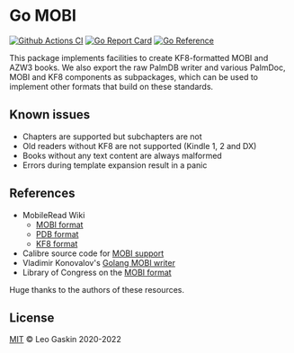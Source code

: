 # Go MOBI

[![Github Actions CI](https://github.com/leotaku/mobi/workflows/check/badge.svg)](https://github.com/leotaku/mobi/actions)
[![Go Report Card](https://goreportcard.com/badge/github.com/leotaku/mobi)](https://goreportcard.com/report/github.com/leotaku/mobi)
[![Go Reference](https://pkg.go.dev/badge/github.com/leotaku/mobi.svg)](https://pkg.go.dev/github.com/leotaku/mobi)

This package implements facilities to create KF8-formatted MOBI and AZW3 books.
We also export the raw PalmDB writer and various PalmDoc, MOBI and KF8 components as subpackages, which can be used to implement other formats that build on these standards.

## Known issues

+ Chapters are supported but subchapters are not
+ Old readers without KF8 are not supported (Kindle 1, 2 and DX)
+ Books without any text content are always malformed
+ Errors during template expansion result in a panic

## References

+ MobileRead Wiki
  + [MOBI format](https://wiki.mobileread.com/wiki/MOBI)
  + [PDB format](https://wiki.mobileread.com/wiki/PDB)
  + [KF8 format](https://wiki.mobileread.com/wiki/KF8)
+ Calibre source code for [MOBI support](https://github.com/kovidgoyal/calibre/tree/master/src/calibre/ebooks/mobi)
+ Vladimir Konovalov's [Golang MOBI writer](https://github.com/766b/mobi)
+ Library of Congress on the [MOBI format](https://www.loc.gov/preservation/digital/formats/fdd/fdd000472.shtml)

Huge thanks to the authors of these resources.

## License

[MIT](./LICENSE) © Leo Gaskin 2020-2022
